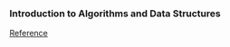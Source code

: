 ### Introduction to Algorithms and Data Structures
[Reference](https://www.youtube.com/watch?v=JPyuH4qXLZ0&list=PL8B24C31197EC371C)
